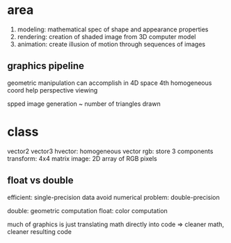 # area
1. modeling: mathematical spec of shape and appearance properties
2. rendering: creation of shaded image from 3D computer model
3. animation: create illusion of motion through sequences of images

## graphics pipeline
geometric manipulation can accomplish in 4D space
4th homogeneous coord help perspective viewing

spped image generation ~ number of triangles drawn


# class 
vector2
vector3
hvector: homogeneous vector
rgb: store 3 components
transform: 4x4 matrix 
image: 2D array of RGB pixels

## float vs double
efficient: single-precision data
avoid numerical problem: double-precision

double: geometric computation
float: color computation

much of graphics is just translating math directly into code
=> cleaner math, cleaner resulting code












